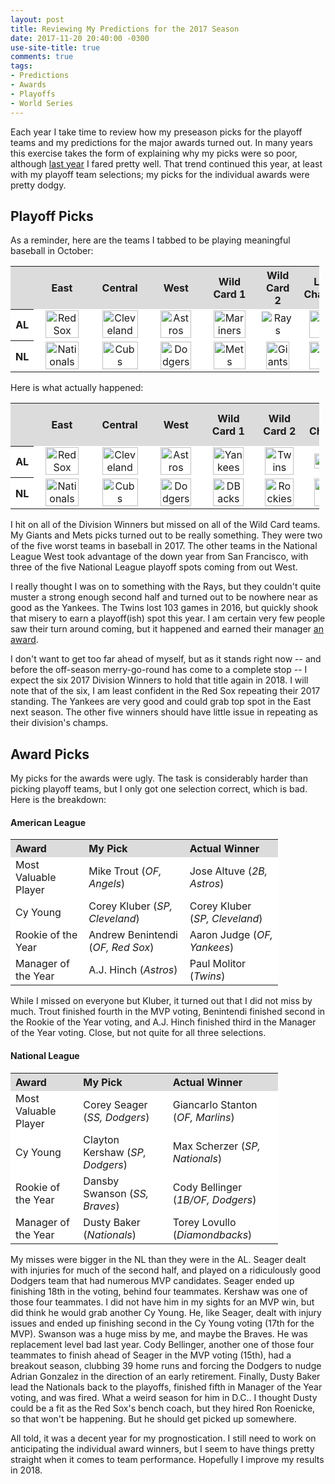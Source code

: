 ```yaml
---
layout: post
title: Reviewing My Predictions for the 2017 Season
date: 2017-11-20 20:40:00 -0300
use-site-title: true
comments: true
tags:
- Predictions
- Awards
- Playoffs
- World Series
---
```


Each year I take time to review how my preseason picks for the playoff teams and my predictions for the major awards turned out. In many
years this exercise takes the form of explaining why my picks were so poor, although <a href = "https://christopherteeter.wordpress.com/2016/12/14/season-in-review-2016-picks-predictions-mlb-still-can-sort-of-predict-baseball/" target = "_blank">last year</a>
I fared pretty well. That trend continued this year, at least with my playoff team selections; my picks for the individual awards were pretty dodgy.

## Playoff Picks

As a reminder, here are the teams I tabbed to be playing meaningful baseball in October:

<table style="width:98%" align="center">
	<tr>
		<th style="text-align:center" bgcolor="gainsboro"> </th>
		<th style="text-align:center" bgcolor="gainsboro">East</th>
		<th style="text-align:center" bgcolor="gainsboro">Central</th>
		<th style="text-align:center" bgcolor="gainsboro">West</th>
		<th style="text-align:center" bgcolor="gainsboro">Wild Card 1</th>
		<th style="text-align:center" bgcolor="gainsboro">Wild Card 2</th>
		<th style="text-align:center" bgcolor="gainsboro">League Champions</th>
		<th style="text-align:center" bgcolor="gainsboro">World Series Champion</th>
	</tr>
	<tr>
		<th bgcolor="white">AL</th>
		<td style="text-align:center" bgcolor="white"><img src="{{site.url}}/img/MLB_logos/RedSox.png" alt="Red Sox" width="85%"></td>
		<td style="text-align:center" bgcolor="white"><img src="{{site.url}}/img/MLB_logos/Cleveland.png" alt="Cleveland" width="85%"></td>
		<td style="text-align:center" bgcolor="white"><img src="{{site.url}}/img/MLB_logos/Astros.png" alt="Astros" width="85%"></td>
		<td style="text-align:center" bgcolor="white"><img src="{{site.url}}/img/MLB_logos/Mariners.png" alt="Mariners" width="85%"></td>
		<td style="text-align:center" bgcolor="white"><img src="{{site.url}}/img/MLB_logos/Rays.png" alt="Rays"></td>
		<td style="text-align:center" bgcolor="white"><img src="{{site.url}}/img/MLB_logos/Cleveland.png" alt="Cleveland" width="90%"></td>
		<td style="text-align:center" rowspan="2" bgcolor="white"><img src="{{site.url}}/img/MLB_logos/Cleveland.png" alt="Cleveland"></td>
	</tr>
	<tr>
		<th bgcolor="white">NL</th>
		<td style="text-align:center" bgcolor="white"><img src="{{site.url}}/img/MLB_logos/Nationals.png" alt="Nationals" width="85%"></td>
		<td style="text-align:center" bgcolor="white"><img src="{{site.url}}/img/MLB_logos/Cubs.png" alt="Cubs" width="85%"></td>
		<td style="text-align:center" bgcolor="white"><img src="{{site.url}}/img/MLB_logos/Dodgers.png" alt="Dodgers" width="85%"></td>
		<td style="text-align:center" bgcolor="white"><img src="{{site.url}}/img/MLB_logos/Mets.png" alt="Mets" width="85%"></td>
		<td style="text-align:center" bgcolor="white"><img src="{{site.url}}/img/MLB_logos/Giants.png" alt="Giants" width="85%"></td>
		<td style="text-align:center" bgcolor="white"><img src="{{site.url}}/img/MLB_logos/Dodgers.png" alt="Dodgers" width="90%"></td>
	</tr>
</table>

Here is what actually happened:

<table style="width:98%" align="center">
	<tr>
		<th style="text-align:center" bgcolor="gainsboro"> </th>
		<th style="text-align:center" bgcolor="gainsboro">East</th>
		<th style="text-align:center" bgcolor="gainsboro">Central</th>
		<th style="text-align:center" bgcolor="gainsboro">West</th>
		<th style="text-align:center" bgcolor="gainsboro">Wild Card 1</th>
		<th style="text-align:center" bgcolor="gainsboro">Wild Card 2</th>
		<th style="text-align:center" bgcolor="gainsboro">League Champions</th>
		<th style="text-align:center" bgcolor="gainsboro">World Series Champion</th>
	</tr>
	<tr>
		<th bgcolor="white">AL</th>
		<td style="text-align:center" bgcolor="white"><img src="{{site.url}}/img/MLB_logos/RedSox.png" alt="Red Sox" width="85%"></td>
		<td style="text-align:center" bgcolor="white"><img src="{{site.url}}/img/MLB_logos/Cleveland.png" alt="Cleveland" width="85%"></td>
		<td style="text-align:center" bgcolor="white"><img src="{{site.url}}/img/MLB_logos/Astros.png" alt="Astros" width="85%"></td>
		<td style="text-align:center" bgcolor="white"><img src="{{site.url}}/img/MLB_logos/Yankees.png" alt="Yankees" width="85%"></td>
		<td style="text-align:center" bgcolor="white"><img src="{{site.url}}/img/MLB_logos/Twins.png" alt="Twins" width="85%"></td>
		<td style="text-align:center" bgcolor="white"><img src="{{site.url}}/img/MLB_logos/Astros.png" alt="Astros" width="90%"></td>
		<td style="text-align:center" rowspan="2" bgcolor="white"><img src="{{site.url}}/img/MLB_logos/Astros.png" alt="Astros"></td>
	</tr>
	<tr>
		<th bgcolor="white">NL</th>
		<td style="text-align:center" bgcolor="white"><img src="{{site.url}}/img/MLB_logos/Nationals.png" alt="Nationals" width="85%"></td>
		<td style="text-align:center" bgcolor="white"><img src="{{site.url}}/img/MLB_logos/Cubs.png" alt="Cubs" width="85%"></td>
		<td style="text-align:center" bgcolor="white"><img src="{{site.url}}/img/MLB_logos/Dodgers.png" alt="Dodgers" width="85%"></td>
		<td style="text-align:center" bgcolor="white"><img src="{{site.url}}/img/MLB_logos/Diamondbacks.png" alt="DBacks" width="85%"></td>
		<td style="text-align:center" bgcolor="white"><img src="{{site.url}}/img/MLB_logos/Rockies.png" alt="Rockies" width="85%"></td>
		<td style="text-align:center" bgcolor="white"><img src="{{site.url}}/img/MLB_logos/Dodgers.png" alt="Dodgers" width="90%"></td>
	</tr>
</table>

I hit on all of the Division Winners but missed on all of the Wild Card teams. My Giants and Mets picks turned out to be really something.
They were two of the five worst teams in baseball in 2017. The other teams in the National League West took advantage of the down year from
San Francisco, with three of the five National League playoff spots coming from out West. 

I really thought I was on to something with the Rays, but they couldn't quite muster a strong enough second half and turned out to be nowhere near as good as the Yankees. 
The Twins lost 103 games in 2016, but quickly shook that misery to earn a playoff(ish) spot this year. I am certain very few people saw their turn around 
coming, but it happened and earned their manager <a href = "http://www.cteeter.ca/blog/2017-11-17-ibwaa-awards-ballot-2017/" target = "_blank"> an award</a>.

I don't want to get too far ahead of myself, but as it stands right now -- and before the off-season merry-go-round has come to a complete stop -- I expect the six 2017 Division Winners to
hold that title again in 2018. I will note that of the six, I am least confident in the Red Sox repeating their 2017 standing. The Yankees are very good and could grab
top spot in the East next season. The other five winners should have little issue in repeating as their division's champs.

## Award Picks

My picks for the awards were ugly. The task is considerably harder than picking playoff teams, but I only got one
selection correct, which is bad. Here is the breakdown:

#### American League

<table style="width:85%" align="center">
	<tr>
		<th style="text-align:left" bgcolor="gainsboro">Award</th>
		<th style="text-align:left" bgcolor="gainsboro">My Pick</th>
		<th style="text-align:left" bgcolor="gainsboro">Actual Winner</th>
	</tr>
	<tr>
		<td style="text-align:left" bgcolor="white">Most Valuable Player</td>
		<td style="text-align:left" bgcolor="white">Mike Trout (<em>OF, Angels</em>)</td>
		<td style="text-align:left" bgcolor="white">Jose Altuve (<em>2B, Astros</em>)</td>
	</tr>
	<tr>
		<td style="text-align:left" bgcolor="white">Cy Young</td>
		<td style="text-align:left" bgcolor="white">Corey Kluber (<em>SP, Cleveland</em>)</td>
		<td style="text-align:left" bgcolor="white">Corey Kluber (<em>SP, Cleveland</em>)</td>
	</tr>
	<tr>
		<td style="text-align:left" bgcolor="white">Rookie of the Year</td>
		<td style="text-align:left" bgcolor="white">Andrew Benintendi (<em>OF, Red Sox</em>)</td>
		<td style="text-align:left" bgcolor="white">Aaron Judge (<em>OF, Yankees</em>)</td>
	</tr>
	<tr>
		<td style="text-align:left" bgcolor="white">Manager of the Year</td>
		<td style="text-align:left" bgcolor="white">A.J. Hinch (<em>Astros</em>)</td>
		<td style="text-align:left" bgcolor="white">Paul Molitor (<em>Twins</em>)</td>
	</tr>
</table>

While I missed on everyone but Kluber, it turned out that I did not miss by much. Trout finished fourth in the MVP voting, Benintendi finished second
in the Rookie of the Year voting, and A.J. Hinch finished third in the Manager of the Year voting. Close, but not quite for all
three selections.

#### National League

<table style="width:85%" align="center">
	<tr>
		<th style="text-align:left" bgcolor="gainsboro">Award</th>
		<th style="text-align:left" bgcolor="gainsboro">My Pick</th>
		<th style="text-align:left" bgcolor="gainsboro">Actual Winner</th>
	</tr>
	<tr>
		<td style="text-align:left" bgcolor="white">Most Valuable Player</td>
		<td style="text-align:left" bgcolor="white">Corey Seager (<em>SS, Dodgers</em>)</td>
		<td style="text-align:left" bgcolor="white">Giancarlo Stanton (<em>OF, Marlins</em>)</td>
	</tr>
	<tr>
		<td style="text-align:left" bgcolor="white">Cy Young</td>
		<td style="text-align:left" bgcolor="white">Clayton Kershaw (<em>SP, Dodgers</em>)</td>
		<td style="text-align:left" bgcolor="white">Max Scherzer (<em>SP, Nationals</em>)</td>
	</tr>
	<tr>
		<td style="text-align:left" bgcolor="white">Rookie of the Year</td>
		<td style="text-align:left" bgcolor="white">Dansby Swanson (<em>SS, Braves</em>)</td>
		<td style="text-align:left" bgcolor="white">Cody Bellinger (<em>1B/OF, Dodgers</em>)</td>
	</tr>
	<tr>
		<td style="text-align:left" bgcolor="white">Manager of the Year</td>
		<td style="text-align:left" bgcolor="white">Dusty Baker (<em>Nationals</em>)</td>
		<td style="text-align:left" bgcolor="white">Torey Lovullo (<em>Diamondbacks</em>)</td>
	</tr>
</table>

My misses were bigger in the NL than they were in the AL. Seager dealt with injuries for much of the second half, and played on
a ridiculously good Dodgers team that had numerous MVP candidates. Seager ended up finishing 18th in the voting, 
behind four teammates. Kershaw was one of those four teammates. I did not have him in my sights for an MVP win, but did think he
would grab another Cy Young. He, like Seager, dealt with injury issues and ended up finishing second in the Cy Young voting (17th for the MVP). 
Swanson was a huge miss by me, and maybe the Braves. He was replacement level bad last year. Cody Bellinger, another one of those four teammates to
finish ahead of Seager in the MVP voting (15th), had a breakout season, clubbing 39 home runs and forcing the Dodgers to nudge Adrian
Gonzalez in the direction of an early retirement. Finally, Dusty Baker lead the Nationals back to the playoffs, finished fifth
in Manager of the Year voting, and was fired. What a weird season for him in D.C.. I thought Dusty could be a fit as the Red Sox's bench
coach, but they hired Ron Roenicke, so that won't be happening. But he should get picked up somewhere.


All told, it was a decent year for my prognostication. I still need to work on anticipating the individual award winners, but I seem to have things pretty
straight when it comes to team performance. Hopefully I improve my results in 2018.
